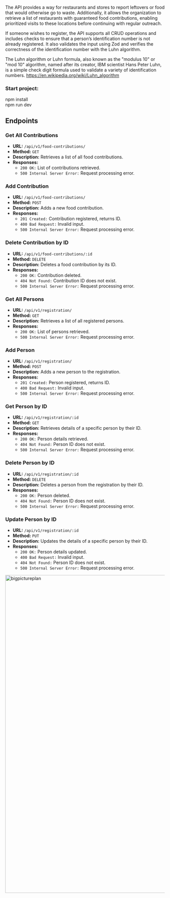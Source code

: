 The API provides a way for restaurants and stores to report leftovers or food that would otherwise go to waste. Additionally, it allows the organization to retrieve a list of restaurants with guaranteed food contributions, enabling prioritized visits to these locations before continuing with regular outreach.

If someone wishes to register, the API supports all CRUD operations and includes checks to ensure that a person’s identification number is not already registered. It also validates the input using Zod and verifies the correctness of the identification number with the Luhn algorithm.

The Luhn algorithm or Luhn formula, also known as the "modulus 10" or "mod 10" algorithm, named after its creator, IBM scientist Hans Peter Luhn, is a simple check digit formula used to validate a variety of identification numbers.
https://en.wikipedia.org/wiki/Luhn_algorithm

### Start project:
npm install<br>
npm run dev

## Endpoints

### Get All Contributions
- **URL:** `/api/v1/food-contributions/`
- **Method:** `GET`
- **Description:** Retrieves a list of all food contributions.
- **Responses:**
  - `200 OK:` List of contributions retrieved.
  - `500 Internal Server Error:` Request processing error.

### Add Contribution
- **URL:** `/api/v1/food-contributions/`
- **Method:** `POST`
- **Description:** Adds a new food contribution.
- **Responses:**
  - `201 Created:` Contribution registered, returns ID.
  - `400 Bad Request:` Invalid input.
  - `500 Internal Server Error:` Request processing error.

### Delete Contribution by ID
- **URL:** `/api/v1/food-contributions/:id`
- **Method:** `DELETE`
- **Description:** Deletes a food contribution by its ID.
- **Responses:**
  - `200 OK:` Contribution deleted.
  - `404 Not Found:` Contribution ID does not exist.
  - `500 Internal Server Error:` Request processing error.

### Get All Persons
- **URL:** `/api/v1/registration/`
- **Method:** `GET`
- **Description:** Retrieves a list of all registered persons.
- **Responses:**
  - `200 OK:` List of persons retrieved.
  - `500 Internal Server Error:` Request processing error.

### Add Person
- **URL:** `/api/v1/registration/`
- **Method:** `POST`
- **Description:** Adds a new person to the registration.
- **Responses:**
  - `201 Created:` Person registered, returns ID.
  - `400 Bad Request:` Invalid input.
  - `500 Internal Server Error:` Request processing error.

### Get Person by ID
- **URL:** `/api/v1/registration/:id`
- **Method:** `GET`
- **Description:** Retrieves details of a specific person by their ID.
- **Responses:**
  - `200 OK:` Person details retrieved.
  - `404 Not Found:` Person ID does not exist.
  - `500 Internal Server Error:` Request processing error.

### Delete Person by ID
- **URL:** `/api/v1/registration/:id`
- **Method:** `DELETE`
- **Description:** Deletes a person from the registration by their ID.
- **Responses:**
  - `200 OK:` Person deleted.
  - `404 Not Found:` Person ID does not exist.
  - `500 Internal Server Error:` Request processing error.

### Update Person by ID
- **URL:** `/api/v1/registration/:id`
- **Method:** `PUT`
- **Description:** Updates the details of a specific person by their ID.
- **Responses:**
  - `200 OK:` Person details updated.
  - `400 Bad Request:` Invalid input.
  - `404 Not Found:` Person ID does not exist.
  - `500 Internal Server Error:` Request processing error.

<img width="1005" alt="bigpictureplan" src="https://github.com/user-attachments/assets/01ee10cb-ab36-430d-8ae0-4795608f185c">


